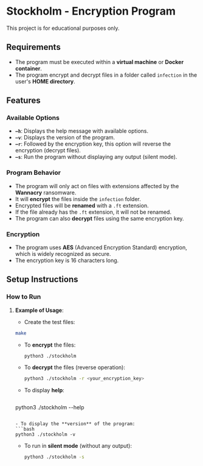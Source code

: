# Stockholm - Encryption Program

This project is for educational purposes only.

## Requirements

- The program must be executed within a **virtual machine** or **Docker container**.
- The program encrypt and decrypt files in a folder called `infection` in the user's **HOME directory**.

## Features

### Available Options

- **`–h`**: Displays the help message with available options.
- **`–v`**: Displays the version of the program.
- **`–r`**: Followed by the encryption key, this option will reverse the encryption (decrypt files).
- **`–s`**: Run the program without displaying any output (silent mode).
  
### Program Behavior

- The program will only act on files with extensions affected by the **Wannacry** ransomware.
- It will **encrypt** the files inside the `infection` folder.
- Encrypted files will be **renamed** with a `.ft` extension.
- If the file already has the `.ft` extension, it will not be renamed.
- The program can also **decrypt** files using the same encryption key.

### Encryption

- The program uses **AES** (Advanced Encryption Standard) encryption, which is widely recognized as secure.
- The encryption key is 16 characters long.
  

## Setup Instructions

### How to Run

1. **Example of Usage**:

     - Create the test files:
      ```bash
      make
      ```

    - To **encrypt** the files:
      ```bash
      python3 ./stockholm
      ```

    - To **decrypt** the files (reverse operation):
      ```bash
      python3 ./stockholm -r <your_encryption_key>
      ```

    - To display **help**:
      ```bash
     python3 ./stockholm --help
      ```

    - To display the **version** of the program:
      ```bash
      python3 ./stockholm -v
      ```

    - To run in **silent mode** (without any output):
      ```bash
      python3 ./stockholm -s
      ```


